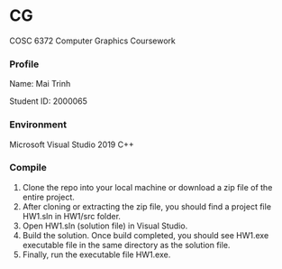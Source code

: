 # CG
COSC 6372 Computer Graphics Coursework

### Profile
Name: Mai Trinh

Student ID: 2000065

### Environment
Microsoft Visual Studio 2019 C++ 
### Compile
1. Clone the repo into your local machine or download a zip file of the entire project.
2. After cloning or extracting the zip file, you should find a project file HW1.sln in HW1/src folder.
3. Open HW1.sln (solution file) in Visual Studio.
4. Build the solution. Once build completed, you should see HW1.exe executable file in the same directory as the solution file.
5. Finally, run the executable file HW1.exe.